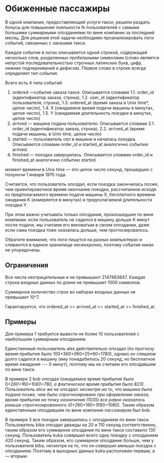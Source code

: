 # Обиженные пассажиры

В одной компании, предоставляющей услуги такси, решили раздать бонусы для повышения лояльности N пользователей с самыми большими суммарными опозданиями по вине компании за последний месяц. Для решения этой задачи необходимо проанализировать логи событий, связанных с заказами такси.

Каждое событие в логах описывается одной строкой, содержащей несколько слов, разделенных пробельными символами (слово является непустой последовательностью строчных латинских букв, цифр, нижних подчеркиваний и дефисов). Первое слово в строке всегда определяет тип события.

Всего есть 4 типа событий:

1. ordered —событие заказа такси. Описывается словами
1.1. order_id (идентификатор заказа, строка),
1.2. user_id (идентификатор пользователя, строка),
1.3. ordered_at (время заказа в Unix time*, целое число),
1.4. X (ожидаемое время подачи машины в минутах, целое число),
1.5. Y (ожидаемая длительность поездки в минутах, целое число)
2. arrived — машина подана пользователю. Описывается словами
2.1. order_id (идентификатор заказа, строка),
2.2. arrived_at (время подачи машины, в Unix time, целое число)
3. started — пользователь сел в машине и началась поездка. Описывается словами order_id и started_at аналогично событию arrived.
4. finished — поездка завершилась. Описывается словами order_id и finished_at аналогично событию started.

момент времени в Unix time — это целое число секунд, прошедших с полуночи 1 января 1970 года.

Считается, что пользователь опоздал, если поездка закончилась позже, чем ориентировочное время окончание поездки, рассчитанное исходя из предполагаемого времени подачи машины X, бесплатного времени ожидания K (измеряется в минутах) и предполагаемой длительности поездки Y.

При этом важно учитывать только опоздания, произошедшие по вине компании: если пользователь не садился в машину дольше K минут после подачи, мы считаем его виноватым в своем опоздании, даже если сама поездка тоже оказалась дольше, чем прогнозировалось.

Обратите внимание, что логи пишутся на разных компьютерах и сливаются в единое хранилище несинхронно, поэтому события никак не упорядочены.

## Ограничения

Все числа неотрицательные и не превышают 2147483647. Каждая строка входных данных по длине не превышает 1000 символов.

Суммарное количество строк во наборах входных данных не превышает 10^7.

Гарантируется, что ordered_at <= arrived_at <= started_at <= finished_at.

## Примеры

Для примера 1 требуется вывести не более 10 пользователей с наибольшим суммарным опозданием.

Единственный пользователь alex действительно опоздал (по прогнозу время прибытия было 100+3*60+0*60+25*60=1780), однако он слишком долго садился в машину (ему понадобилось 20 секунд, но бесплатное время ожидания --- 0 минут), поэтому мы не считаем его опоздавшим по вине такси.

В примере 2 bob опоздал (ожидаемое время прибытия было 0+2*60+1*60+10*60=780, а фактическое время прибытия было 823). Пользователь alice же не опоздал: несмотря на то, что машина была подана позже, чем было спрогнозировано при оформлении заказа, время прибытия на точку назначения (1035) все равно оказалось раньше спрогнозированного (0+2*60+1*60+15*60=1080). Таким образом единственным опоздавшим по вине компании пассажиром был bob.

В примере 3 все поездки завершились с опозданием по вине такси. Пользователь biba опоздал дважды на 20 и 110 секунд соответственно, таким образом его суммарное опоздание по вине такси составило 130 секунд. Пользователь kuka совершил всего одну поездку с опозданием 420 секунд. Таким образом, его суммарное опоздание больше, чем у пользователя biba, несмотря на то, что он совершил меньше поездок с опозданием. Поэтому в выходных данных kuka расположен первым, а — вторым.